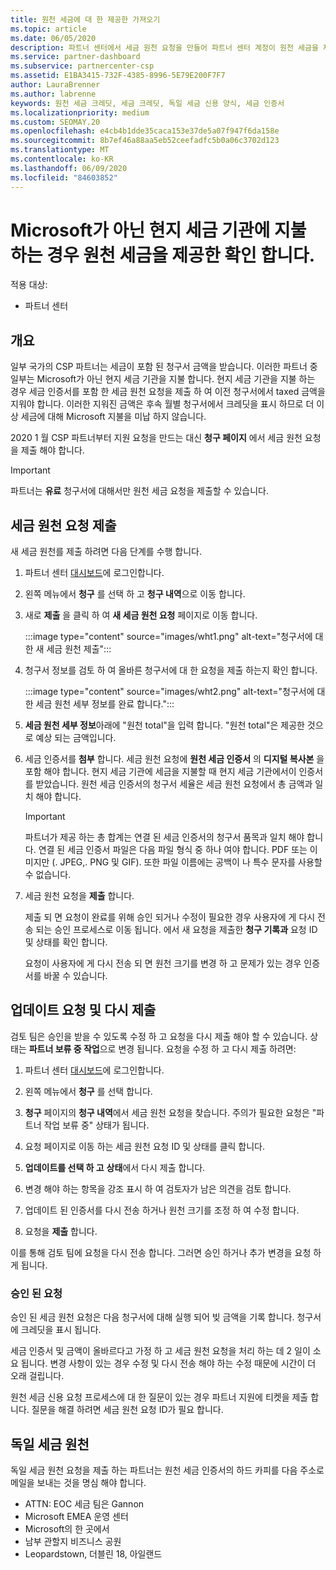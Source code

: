 ```yaml
---
title: 원천 세금에 대 한 제공한 가져오기
ms.topic: article
ms.date: 06/05/2020
description: 파트너 센터에서 세금 원천 요청을 만들어 파트너 센터 계정이 원천 세금을 제공한 하는지 확인 합니다.
ms.service: partner-dashboard
ms.subservice: partnercenter-csp
ms.assetid: E1BA3415-732F-4385-8996-5E79E200F7F7
author: LauraBrenner
ms.author: labrenne
keywords: 원천 세금 크레딧, 세금 크레딧, 독일 세금 신용 양식, 세금 인증서
ms.localizationpriority: medium
ms.custom: SEOMAY.20
ms.openlocfilehash: e4cb4b1dde35caca153e37de5a07f947f6da158e
ms.sourcegitcommit: 8b7ef46a88aa5eb52ceefadfc5b0a06c3702d123
ms.translationtype: MT
ms.contentlocale: ko-KR
ms.lasthandoff: 06/09/2020
ms.locfileid: "84603852"
---
```

# <a name="make-sure-you-are-credited-for-withholding-tax-if-you-pay-a-local-tax-authority-instead-of-microsoft"></a>Microsoft가 아닌 현지 세금 기관에 지불 하는 경우 원천 세금을 제공한 확인 합니다.

적용 대상:

- 파트너 센터

## <a name="overview"></a>개요

일부 국가의 CSP 파트너는 세금이 포함 된 청구서 금액을 받습니다. 이러한 파트너 중 일부는 Microsoft가 아닌 현지 세금 기관을 지불 합니다. 현지 세금 기관을 지불 하는 경우 세금 인증서를 포함 한 세금 원천 요청을 제출 하 여 이전 청구서에서 taxed 금액을 지워야 합니다. 이러한 지워진 금액은 후속 월별 청구서에서 크레딧을 표시 하므로 더 이상 세금에 대해 Microsoft 지불을 미납 하지 않습니다.

2020 1 월 CSP 파트너부터 지원 요청을 만드는 대신 **청구 페이지** 에서 세금 원천 요청을 제출 해야 합니다.

> [!IMPORTANT]
> 파트너는 **유료** 청구서에 대해서만 원천 세금 요청을 제출할 수 있습니다.

## <a name="submit-a-tax-withholding-request"></a>세금 원천 요청 제출

새 세금 원천를 제출 하려면 다음 단계를 수행 합니다.

1. 파트너 센터 [대시보드](https://partner.microsoft.com/dashboard/home)에 로그인합니다.

2. 왼쪽 메뉴에서 **청구** 를 선택 하 고 **청구 내역**으로 이동 합니다.

3. 새로 **제출** 을 클릭 하 여 **새 세금 원천 요청** 페이지로 이동 합니다.

   :::image type="content" source="images/wht1.png" alt-text="청구서에 대 한 새 세금 원천 제출":::

4. 청구서 정보를 검토 하 여 올바른 청구서에 대 한 요청을 제출 하는지 확인 합니다.

   :::image type="content" source="images/wht2.png" alt-text="청구서에 대 한 세금 원천 세부 정보를 완료 합니다.":::

5. **세금 원천 세부 정보**아래에 "원천 total"을 입력 합니다. "원천 total"은 제공한 것으로 예상 되는 금액입니다.

6. 세금 인증서를 **첨부** 합니다. 세금 원천 요청에 **원천 세금 인증서** 의 **디지털 복사본** 을 포함 해야 합니다. 현지 세금 기관에 세금을 지불할 때 현지 세금 기관에서이 인증서를 받았습니다. 원천 세금 인증서의 청구서 세율은 세금 원천 요청에서 총 금액과 일치 해야 합니다.

   > [!IMPORTANT]
   > 파트너가 제공 하는 총 합계는 연결 된 세금 인증서의 청구서 품목과 일치 해야 합니다. 연결 된 세금 인증서 파일은 다음 파일 형식 중 하나 여야 합니다. PDF 또는 이미지만 (. JPEG,. PNG 및 GIF). 또한 파일 이름에는 공백이 나 특수 문자를 사용할 수 없습니다.

7. 세금 원천 요청을 **제출** 합니다.

   제출 되 면 요청이 완료를 위해 승인 되거나 수정이 필요한 경우 사용자에 게 다시 전송 되는 승인 프로세스로 이동 됩니다. 에서 새 요청을 제출한 **청구 기록과** 요청 ID 및 상태를 확인 합니다.

   요청이 사용자에 게 다시 전송 되 면 원천 크기를 변경 하 고 문제가 있는 경우 인증서를 바꿀 수 있습니다.

## <a name="update-request-and-resubmit"></a>업데이트 요청 및 다시 제출

검토 팀은 승인을 받을 수 있도록 수정 하 고 요청을 다시 제출 해야 할 수 있습니다. 상태는 **파트너 보류 중 작업**으로 변경 됩니다. 요청을 수정 하 고 다시 제출 하려면:

1. 파트너 센터 [대시보드](https://partner.microsoft.com/dashboard/home)에 로그인합니다.

2. 왼쪽 메뉴에서 **청구** 를 선택 합니다.

3. **청구** 페이지의 **청구 내역**에서 세금 원천 요청을 찾습니다. 주의가 필요한 요청은 "파트너 작업 보류 중" 상태가 됩니다.

4. 요청 페이지로 이동 하는 세금 원천 요청 ID 및 상태를 클릭 합니다.

5. **업데이트를 선택 하 고** **상태**에서 다시 제출 합니다.

6. 변경 해야 하는 항목을 강조 표시 하 여 검토자가 남은 의견을 검토 합니다.

7. 업데이트 된 인증서를 다시 전송 하거나 원천 크기를 조정 하 여 수정 합니다.

8. 요청을 **제출** 합니다.

이를 통해 검토 팀에 요청을 다시 전송 합니다. 그러면 승인 하거나 추가 변경을 요청 하 게 됩니다.

### <a name="approved-requests"></a>승인 된 요청

승인 된 세금 원천 요청은 다음 청구서에 대해 실행 되어 빚 금액을 기록 합니다. 청구서에 크레딧을 표시 됩니다.

세금 인증서 및 금액이 올바르다고 가정 하 고 세금 원천 요청을 처리 하는 데 2 일이 소요 됩니다. 변경 사항이 있는 경우 수정 및 다시 전송 해야 하는 수정 때문에 시간이 더 오래 걸립니다.

원천 세금 신용 요청 프로세스에 대 한 질문이 있는 경우 파트너 지원에 티켓을 제출 합니다. 질문을 해결 하려면 세금 원천 요청 ID가 필요 합니다.

## <a name="german-tax-withholding"></a>독일 세금 원천

독일 세금 원천 요청을 제출 하는 파트너는 원천 세금 인증서의 하드 카피를 다음 주소로 메일을 보내는 것을 명심 해야 합니다.

- ATTN: EOC 세금 팀은 Gannon
- Microsoft EMEA 운영 센터
- Microsoft의 한 곳에서
- 남부 관할지 비즈니스 공원
- Leopardstown, 더블린 18, 아일랜드
